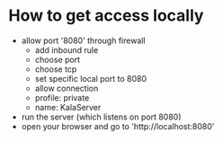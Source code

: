 # How to get access locally

- allow port '8080' through firewall
	- add inbound rule
	- choose port
	- choose tcp
	- set specific local port to 8080
	- allow connection
	- profile: private
	- name: KalaServer
- run the server (which listens on port 8080)
- open your browser and go to 'http://localhost:8080'